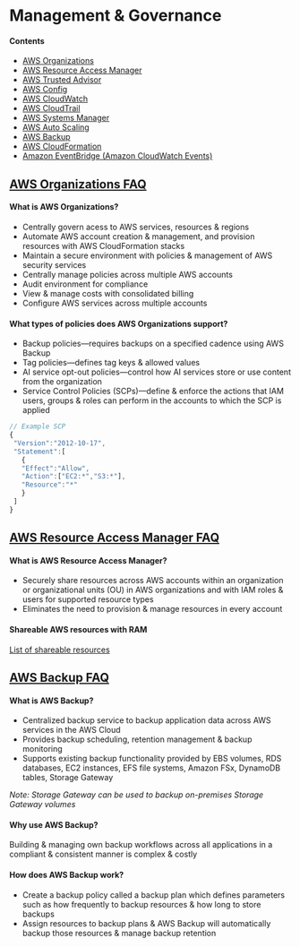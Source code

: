 # Management & Governance
#### Contents
- [AWS Organizations](https://github.com/alxojy/AWS-SAA-C02/blob/main/management-governance/README.md#aws-organizations-faq)
- [AWS Resource Access Manager](https://github.com/alxojy/AWS-SAA-C02/blob/main/management-governance/README.md#aws-resource-access-manager-faq)
- [AWS Trusted Advisor]()
- [AWS Config]()
- [AWS CloudWatch]()
- [AWS CloudTrail]()
- [AWS Systems Manager]()
- [AWS Auto Scaling]()
- [AWS Backup](https://github.com/alxojy/AWS-SAA-C02/blob/main/management-governance/README.md#aws-backup-faq)
- [AWS CloudFormation]()
- [Amazon EventBridge (Amazon CloudWatch Events)]()

## [AWS Organizations FAQ](https://aws.amazon.com/organizations/faqs/)
#### What is AWS Organizations?
- Centrally govern acess to AWS services, resources & regions
- Automate AWS account creation & management, and provision resources with AWS CloudFormation stacks
- Maintain a secure environment with policies & management of AWS security services
- Centrally manage policies across multiple AWS accounts
- Audit environment for compliance
- View & manage costs with consolidated billing
- Configure AWS services across multiple accounts

#### What types of policies does AWS Organizations support?
- Backup policies—requires backups on a specified cadence using AWS Backup
- Tag policies—defines tag keys & allowed values
- AI service opt-out policies—control how AI services store or use content from the organization
- Service Control Policies (SCPs)—define & enforce the actions that IAM users, groups & roles can perform in the accounts to which the SCP is applied

```javascript
// Example SCP
{ 
 "Version":"2012-10-17", 
 "Statement":[ 
   { 
   "Effect":"Allow", 
   "Action":["EC2:*","S3:*"], 
   "Resource":"*" 
   } 
 ] 
}
```

## [AWS Resource Access Manager FAQ](https://aws.amazon.com/ram/faqs/)
#### What is AWS Resource Access Manager?
- Securely share resources across AWS accounts within an organization or organizational units (OU) in AWS organizations and with IAM roles & users for supported resource types
- Eliminates the need to provision & manage resources in every account

#### Shareable AWS resources with RAM
[List of shareable resources](https://docs.aws.amazon.com/ram/latest/userguide/shareable.html)

## [AWS Backup FAQ](https://aws.amazon.com/backup/faqs/)
#### What is AWS Backup?
- Centralized backup service to backup application data across AWS services in the AWS Cloud
- Provides backup scheduling, retention management & backup monitoring
- Supports existing backup functionality provided by EBS volumes, RDS databases, EC2 instances, EFS file systems, Amazon FSx, DynamoDB tables, Storage Gateway 

*Note: Storage Gateway can be used to backup on-premises Storage Gateway volumes*

#### Why use AWS Backup?
Building & managing own backup workflows across all applications in a compliant & consistent manner is complex & costly

#### How does AWS Backup work?
- Create a backup policy called a backup plan which defines parameters such as how frequently to backup resources & how long to store backups
- Assign resources to backup plans & AWS Backup will automatically backup those resources & manage backup retention
